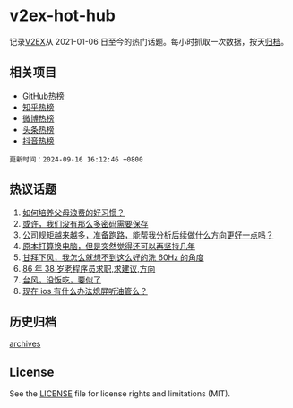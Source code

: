 # v2ex-hot-hub

 记录[V2EX](https://www.v2ex.com/)从 2021-01-06 日至今的热门话题。每小时抓取一次数据，按天[归档](archives)。
 
 ## 相关项目

- [GitHub热榜](https://github.com/lonnyzhang423/github-hot-hub)
- [知乎热榜](https://github.com/lonnyzhang423/zhihu-hot-hub)
- [微博热榜](https://github.com/lonnyzhang423/weibo-hot-hub)
- [头条热榜](https://github.com/lonnyzhang423/toutiao-hot-hub)
- [抖音热榜](https://github.com/lonnyzhang423/douyin-hot-hub)


 `更新时间：2024-09-16 16:12:46 +0800`

## 热议话题

1. [如何培养父母浪费的好习惯？](https://www.v2ex.com/t/1073290)
1. [或许，我们没有那么多密码需要保存](https://www.v2ex.com/t/1073312)
1. [公司规矩越来越多，准备跑路，能帮我分析后续做什么方向更好一点吗？](https://www.v2ex.com/t/1073226)
1. [原本打算换电脑，但是突然觉得还可以再坚持几年](https://www.v2ex.com/t/1073259)
1. [​甘拜下风，我怎么就想不到这么好的洗 60Hz 的角度](https://www.v2ex.com/t/1073254)
1. [86 年 38 岁老程序员求职,求建议,方向](https://www.v2ex.com/t/1073230)
1. [台风，没饭吃，要似了](https://www.v2ex.com/t/1073324)
1. [现在 ios 有什么办法熄屏听油管么？](https://www.v2ex.com/t/1073222)

## 历史归档

[archives](archives)

## License

See the [LICENSE](LICENSE) file for license rights and limitations (MIT).
